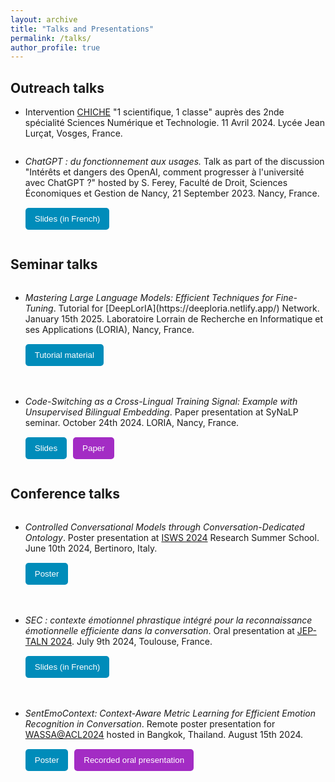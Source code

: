 ```yaml
---
layout: archive
title: "Talks and Presentations"
permalink: /talks/
author_profile: true
---
```


<style>
    form button {
        background-color: #008CBA;
        color: white;
        padding: 10px 15px;
        border: none;
        border-radius: 5px;
        cursor: pointer;
    }

    form:nth-child(2) button {
        background-color: #A32CC4;
    }

    .talk-container {
        display: flex;
        flex-direction: column;
        margin-bottom: 20px;
    }

    .talk-container p {
        margin-bottom: 10px;
    }

    .button-container {
        display: flex;
        gap: 10px;
        margin-top: 5px;
    }
</style>

## Outreach talks

- Intervention [CHICHE](https://chiche-snt.fr/) "1 scientifique, 1 classe" auprès des 2nde spécialité Sciences Numérique et Technologie. 11 Avril 2024. Lycée Jean Lurçat, Vosges, France.

- <div class="talk-container">
    <p><i>ChatGPT : du fonctionnement aux usages.</i> Talk as part of the discussion "Intérêts et dangers des OpenAI, comment progresser à l'université avec ChatGPT ?" hosted by S. Ferey, Faculté de Droit, Sciences Économiques et Gestion de Nancy, 21 September 2023. Nancy, France.</p>
    <div class="button-container">
        <form action="https://drive.google.com/file/d/19kZ_4UT4ei-NLnZlEwnvWbfP2nGsgAXz/view?usp=drive_link" method="get" target="_blank">
            <button type="submit">Slides (in French)</button>
        </form>
    </div>
  </div>

## Seminar talks

- <div class="talk-container">
    <p><i>Mastering Large Language Models: Efficient Techniques for Fine-Tuning</i>. Tutorial for [DeepLorIA](https://deeploria.netlify.app/) Network. January 15th 2025. Laboratoire Lorrain de Recherche en Informatique et ses Applications (LORIA), Nancy, France.</p>
    <div class="button-container">
        <form action="https://github.com/B-Gendron/tutorial-deeploria" method="get" target="_blank">
            <button type="submit">Tutorial material</button>
        </form>
    </div>
  </div>

- <div class="talk-container">
    <p><i>Code-Switching as a Cross-Lingual Training Signal: Example with Unsupervised Bilingual Embedding</i>. Paper presentation at SyNaLP seminar. October 24th 2024. LORIA, Nancy, France.</p>
    <div class="button-container">
        <form action="https://github.com/B-Gendron/coswitchmap/tree/main" method="get" target="_blank">
            <button type="submit">Slides</button>
        </form>
        <form action="https://b-gendron.github.io/publications/publications-2/" method="get" target="_blank">
            <button type="submit">Paper</button>
        </form>
    </div>
  </div>

## Conference talks

- <div class="talk-container">
    <p><i>Controlled Conversational Models through Conversation-Dedicated Ontology</i>. Poster presentation at <a href="https://2024.semanticwebschool.org/">ISWS 2024</a> Research Summer School. June 10th 2024, Bertinoro, Italy.</p>
    <div class="button-container">
        <form action="https://github.com/B-Gendron/isws-poster" method="get" target="_blank">
            <button type="submit">Poster</button>
        </form>
    </div>
  </div>

- <div class="talk-container">
    <p><i>SEC : contexte émotionnel phrastique intégré pour la reconnaissance émotionnelle efficiente dans la conversation</i>. Oral presentation at <a href="https://jep-taln2024.sciencesconf.org/resource/page/id/4">JEP-TALN 2024</a>. July 9th 2024, Toulouse, France.</p>
    <div class="button-container">
        <form action="https://github.com/B-Gendron/taln-sec" method="get" target="_blank">
            <button type="submit">Slides (in French)</button>
        </form>
    </div>
  </div>

- <div class="talk-container">
    <p><i>SentEmoContext: Context-Aware Metric Learning for Efficient Emotion Recognition in Conversation</i>. Remote poster presentation for <a href="https://workshop-wassa.github.io/">WASSA@ACL2024</a> hosted in Bangkok, Thailand. August 15th 2024.</p>
    <div class="button-container">
        <form action="https://github.com/B-Gendron/wassa-poster/tree/main" method="get" target="_blank">
            <button type="submit">Poster</button>
        </form>
        <form action="https://underline.io/lecture/104199-sec-context-aware-metric-learning-for-efficient-emotion-recognition-in-conversation" method="get" target="_blank">
            <button type="submit">Recorded oral presentation</button>
        </form>
    </div>
  </div>
